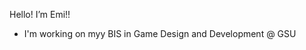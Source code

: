  Hello! I’m Emi!! 
- I'm working on myy BIS in Game Design and Development @ GSU

<!---
demisemihemidemisemiemiquaver/demisemihemidemisemiemiquaver is a ✨ special ✨ repository because its `README.md` (this file) appears on your GitHub profile.
You can click the Preview link to take a look at your changes.
--->
